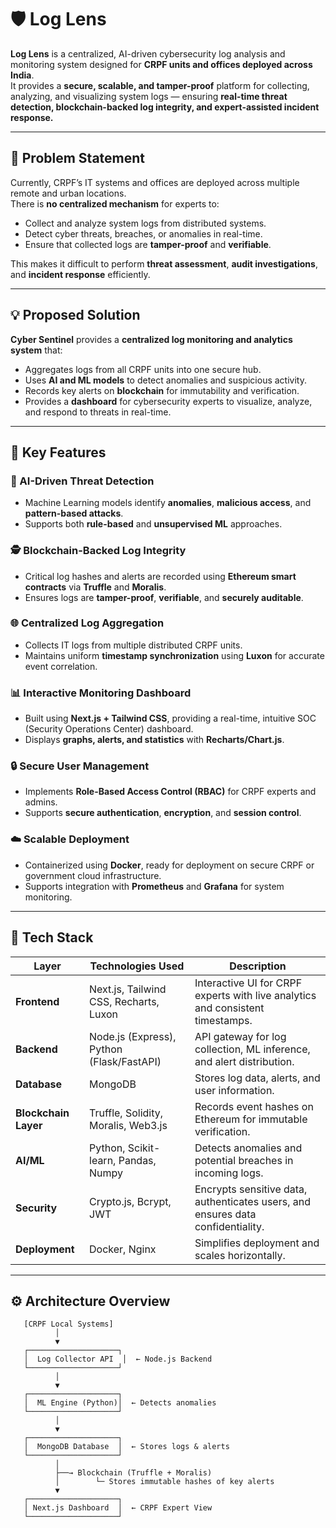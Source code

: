 # 🛡️ Log Lens

**Log Lens** is a centralized, AI-driven cybersecurity log analysis and monitoring system designed for **CRPF units and offices deployed across India**.  
It provides a **secure, scalable, and tamper-proof** platform for collecting, analyzing, and visualizing system logs — ensuring **real-time threat detection, blockchain-backed log integrity, and expert-assisted incident response.**

---

## 🚨 Problem Statement

Currently, CRPF’s IT systems and offices are deployed across multiple remote and urban locations.  
There is **no centralized mechanism** for experts to:
- Collect and analyze system logs from distributed systems.
- Detect cyber threats, breaches, or anomalies in real-time.
- Ensure that collected logs are **tamper-proof** and **verifiable**.

This makes it difficult to perform **threat assessment**, **audit investigations**, and **incident response** efficiently.

---

## 💡 Proposed Solution

**Cyber Sentinel** provides a **centralized log monitoring and analytics system** that:
- Aggregates logs from all CRPF units into one secure hub.
- Uses **AI and ML models** to detect anomalies and suspicious activity.
- Records key alerts on **blockchain** for immutability and verification.
- Provides a **dashboard** for cybersecurity experts to visualize, analyze, and respond to threats in real-time.

---

## 🔑 Key Features

### 🧠 AI-Driven Threat Detection
- Machine Learning models identify **anomalies**, **malicious access**, and **pattern-based attacks**.
- Supports both **rule-based** and **unsupervised ML** approaches.

### 🕵️ Blockchain-Backed Log Integrity
- Critical log hashes and alerts are recorded using **Ethereum smart contracts** via **Truffle** and **Moralis**.
- Ensures logs are **tamper-proof**, **verifiable**, and **securely auditable**.

### 🌐 Centralized Log Aggregation
- Collects IT logs from multiple distributed CRPF units.
- Maintains uniform **timestamp synchronization** using **Luxon** for accurate event correlation.

### 📊 Interactive Monitoring Dashboard
- Built using **Next.js + Tailwind CSS**, providing a real-time, intuitive SOC (Security Operations Center) dashboard.
- Displays **graphs, alerts, and statistics** with **Recharts/Chart.js**.

### 🔒 Secure User Management
- Implements **Role-Based Access Control (RBAC)** for CRPF experts and admins.
- Supports **secure authentication**, **encryption**, and **session control**.

### ☁️ Scalable Deployment
- Containerized using **Docker**, ready for deployment on secure CRPF or government cloud infrastructure.
- Supports integration with **Prometheus** and **Grafana** for system monitoring.

---

## 🧰 Tech Stack

| Layer | Technologies Used | Description |
|-------|-------------------|--------------|
| **Frontend** | Next.js, Tailwind CSS, Recharts, Luxon | Interactive UI for CRPF experts with live analytics and consistent timestamps. |
| **Backend** | Node.js (Express), Python (Flask/FastAPI) | API gateway for log collection, ML inference, and alert distribution. |
| **Database** | MongoDB | Stores log data, alerts, and user information. |
| **Blockchain Layer** | Truffle, Solidity, Moralis, Web3.js | Records event hashes on Ethereum for immutable verification. |
| **AI/ML** | Python, Scikit-learn, Pandas, Numpy | Detects anomalies and potential breaches in incoming logs. |
| **Security** | Crypto.js, Bcrypt, JWT | Encrypts sensitive data, authenticates users, and ensures data confidentiality. |
| **Deployment** | Docker, Nginx | Simplifies deployment and scales horizontally. |

---

## ⚙️ Architecture Overview

```text
   [CRPF Local Systems]
          │
          ▼
   ┌────────────────────┐
   │  Log Collector API  │  ← Node.js Backend
   └────────────────────┘
          │
          ▼
   ┌────────────────────┐
   │  ML Engine (Python)│  ← Detects anomalies
   └────────────────────┘
          │
          ▼
   ┌────────────────────┐
   │  MongoDB Database  │  ← Stores logs & alerts
   └────────────────────┘
          │
          ├──→ Blockchain (Truffle + Moralis)  
          │        └─ Stores immutable hashes of key alerts
          ▼
   ┌────────────────────┐
   │ Next.js Dashboard  │  ← CRPF Expert View
   └────────────────────┘

